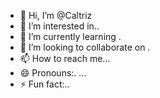 - 👋 Hi, I’m @Caltriz
- 👀 I’m interested in..
- 🌱 I’m currently learning .
- 💞️ I’m looking to collaborate on .
- 📫 How to reach me...
- 😄 Pronouns:. ...
- ⚡ Fun fact:..

<!---
Caltriz/Caltriz is a ✨ special ✨ repository because its `README.md` (this file) appears on your GitHub profile.
You can click the Preview link to take a look at your changes.
--->
